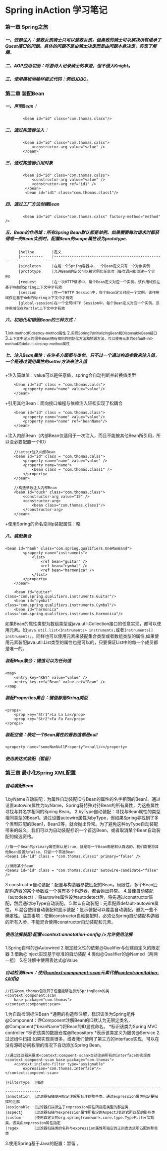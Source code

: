 # Spring inAction 学习笔记

### 第一章 Spring之旅

##### 一、依赖注入：营救女孩骑士只可以营救女孩，但勇敢的骑士可以解决所有继承了Quest接口的问题。具体的问题不是由骑士决定而是由问题本身决定，实现了解耦。

##### 二、AOP应用切面：呤游诗人记录骑士的事迹，但不侵入Knight。

##### 三、使用模板消除样板式代码：例如JDBC。

### 第二章 装配Bean

##### 一、声明Bean： 
            <bean id="id" class="com.thomas.class"/>
##### 二、通过构造器注入：
            <bean id="id" class="com.thomas.calss">
                <constructor-arg value="value" />
            </bean>`
##### 三、通过构造器引用对象
            <bean id="id" class="com.thomas.calss">
                <constructor-arg value="value" />
                <constructor-arg ref="id1" />
             </bean>
             <bean id="id1" class="com.thomas.class1"/>
##### 四、通过工厂方法创建Bean
            <bean id="id" class="com.thomas.calss" factory-method="method" />
##### 五、Bean的作用域：所有Spring Bean默认都是单例。如果需要每次请求时都获得唯一的Bean实例时，配置Bean的scope属性设为prototype.
          |helloe        |定义                                                                                  
          |----------    |-----------------------------------------------------------------------------------
          |singleton     |在每一个Spring容器中，一个Bean定义只有一个对象实例                                      
          |prototype     |允许Bean的定义可以被实例化任意次（每次调用都创建一个实例）                               
          |request       |在一次HTTP请求中，每个Bean定义对应一个实例。该作用域仅在基于Web的Spring上下文中才有效     
          |session       |在一个HTTP Session中，每个Bean定义对应一个实例。该作用域仅在基于Web的Spring上下文中才有效
          |global-session|在一个全局HTTP Session中，每个Bean定义对应一个实例。该作用域仅在Portlet上下文中才有效   

##### 六、初始化和销毁Bean的三种方式：
1.<small>init-method和destroy-method属性</small>
2.<small>实现Spring的InitializingBean和DisposableBean接口</small>
3.<small>上下文中定义的很多Bean拥有相同的初始化方法和销毁方法，可以使用<beans>元素的default-init-method和default-destroy-method属性</small>

##### 七、注入Bean属性：<property>在许多方面都与<constructor-arg>类似，只不过一个通过构造参数来注入值，一个是通过调用属性的setter方法来注入值
+注入简单值：value可以是任意值，spring会自动判断并转换值类型

        <bean id="id" class = "com.thomas.calss">   
            <property name="name" value="value"/>
        </bean>
        
+引用其他Bean：面向接口编程与依赖注入轻松实现了松耦合
      
        <bean id="id" class = "com.thomas.class">
            <property name="name" value="value"/>
            <property name="name" ref="beanName"/>
        </bean>
        
+注入内部Bean（内部Bean仅适用于一次注入，而且不能被其他Bean所引用，所以没必要配置一个ID）
        
        //setter注入内部Bean
        <bean id="id" class = "com.thomas.calss">
            <property name="name" value="value" />
            <property name="name">
                <bean class = "com.thomas.class1" />
            </property>
        </bean>
        
        //构造参数注入内部Bean
        <bean id="duck" class="com.thomas.class">
            <constructor-arg value="15" />
            <constructor-arg>
                <bean class="com.thomas.class1"/>
            </constructor-arg>
        </bean>
        
+使用Spring的命名空间p装配属性：略

##### 八、装配集合

    <bean id="hank" class="com.spring.qualifiers.OneManBand">
            <property name="instruments">
                <list>
                    <ref bean="guitar" />
                    <ref bean="cymbal" />
                    <ref bean="harmonica" />
                </list>
            </property>
        </bean>
    
        <bean id="guitar" class="com.spring.qualifiers.instruments.Guitar"/>
        <bean id="cymbal" class="com.spring.qualifiers.instruments.Cymbal"/>
        <bean id="harmonica" class="com.spring.qualifiers.instruments.Harmonica"/>
        
如果Bean的属性类型为数组类型或java.util.Collection接口的任意实现，都可以使用<list>元素。如`java.util.list<Instruments> instruments;`或者`Instruments[] instruments;`。同样也可以使用<set>元素来装配集合类型或者数组类型的属性,如果使用<set>元素装配java.util.List类型的属性也是可以的，只要保证List中的每一个成员都是唯一的。

##### 装配Map集合：键值可以为任何值

    <map>
        <entry key="KEY" value="value" />
        <entry key-ref="Bean" value-ref="Bean" />
    </map
    
##### 装配Properties集合：键值都是String类型

    <props>
        <prop key="Str1">La La La</prop>
        <prop key="Str2">Fa Fa Fa</prop>
    </props>
    
##### 装配空值：确定一个Bean属性的最初值都是null

    <property name="someNonNullProperty"><null/></property>
    
##### 使用表达式装配（暂留）

### 第三章 最小化Spring XML配置

##### 自动装配Bean
1.byName自动装配：为属性自动装配ID与Bean的属性的名字相同的Bean1。通过设置autowire属性为byName，Spring将特殊对待Bean的所有属性，为这些属性寻找与其名字相同的Spring Bean。
2.byType自动装配：寻找与Bean属性的类型相同类型的Bean1。通过设置autowire属性为byType，但如果Spring寻找到了多个类型匹配的Bean1，Bean2等，就会抛出异常。为了避免这种byType自动装配带来的歧义，我们可以为自动装配标识一个首选Bean，或者取消某个Bean自动装配的候选资格。
    
    //每一个Bean的primary属性默认是true，就是每一个Bean都是默认首选的，我们需要将其他Bean设置为false，只留一个首选Bean
    <bean1 id="id" class = "com.thomas.class1" primary="false" />
    
    //排除某个Bean
    <bean2 id="id" class = "com.thomas.class2" autowire-candidate="false" />
     
3.constructor自动装配：配置与构造器参数匹配的Bean。局限性，多个Bean匹配构造器的某个参数或一个类有多个构造器，都会抛出异常。
4.最佳自动装配（autodetect）：将autowire属性设为autodetect后，将先通过constructor装配，然后通过byType自动装配。
5.默认自动装配：<beans>元素配置default-autowire属性。
6.混合使用自动装配和显示装配：显示装配可以覆盖自动装配，避免一些不确定性。注意事项：使用constructor自动装配时，必须让Spring自动装配构造器的所有入参，不能混合使用constructor自动装配和<constructor-arg>元素。

##### 使用注解装配:配置<context:annotation-config />允许使用注解
1.Spring自带的@Autowired
2.限定歧义性的依赖@Qualifier与创建自定义的限定器
3.借助@Inject实现基于标准的自动装配
4.类似@Qualifier的@Named（两两一组）
5.在注解中使用表达式@Value

##### 自动检测Bean：使用<context:component-scan>元素代替<context:annitation-config>

    //扫描com.thomas包及其子包里能够注册为SpringBean的类
    <context:component:scan
        base-package="com.thomas">
    </context:component:scan>

1.为自动检测标注Bean
  *通用的构造型注解，标识该类为Spring组件@Component：@Component注解Bean的ID默认为无限定类名，@Component("beanName")将Bean的ID显式命名。
  *标识该类为Spring MVC controller
  *标识该类的数据仓库@Repository
  *表示该类定义为服务@Service
2.过滤组件扫描:如果实现类很多，或者我们使用了第三方的interface实现，可以在没有源码访问权限的情况下自动添加Spring Bean。
    
    //通过过滤器来要求<context:compoent-scan>自动注册所有的interface的实现类
    <context:compoent-scan base-package="com.thomas">
        <context:include-filter type="assignable"
            expression="com.thomas.Interface"/>
    </context:compoent-scan>
    
    |FilterType  |描述
    --------------------------------------------------------------------------------------
    |annotation  |过滤器扫描使用指定注解所标注的那些类。通过expression属性指定要扫描的注解
    |assignable  |过滤器扫描派生于expression属性所指定类型的那些类
    |aspectj     |过滤器扫描与expression属性所指定的AspectJ表达式所匹配的那些类
    |custom      |使用自定义的org.springframework.core.type.TypeFilter实现类，该类由expression属性指定
    |regex       |过滤器扫描类的名称与expression属性所指定的正则表达式所匹配的那些类
  
3.使用Spring基于Java的配置：暂留 。

